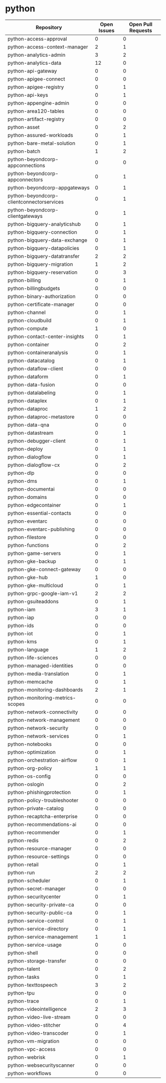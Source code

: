 # python
| Repository | Open Issues | Open Pull Requests |
|------------|-------------|--------------------|
| python-access-approval | 0 | 0 |
| python-access-context-manager | 2 | 1 |
| python-analytics-admin | 3 | 2 |
| python-analytics-data | 12 | 0 |
| python-api-gateway | 0 | 0 |
| python-apigee-connect | 0 | 0 |
| python-apigee-registry | 0 | 1 |
| python-api-keys | 0 | 1 |
| python-appengine-admin | 0 | 0 |
| python-area120-tables | 0 | 0 |
| python-artifact-registry | 0 | 0 |
| python-asset | 0 | 2 |
| python-assured-workloads | 0 | 1 |
| python-bare-metal-solution | 0 | 1 |
| python-batch | 1 | 2 |
| python-beyondcorp-appconnections | 0 | 0 |
| python-beyondcorp-appconnectors | 0 | 1 |
| python-beyondcorp-appgateways | 0 | 1 |
| python-beyondcorp-clientconnectorservices | 0 | 1 |
| python-beyondcorp-clientgateways | 0 | 1 |
| python-bigquery-analyticshub | 0 | 1 |
| python-bigquery-connection | 0 | 1 |
| python-bigquery-data-exchange | 0 | 1 |
| python-bigquery-datapolicies | 0 | 1 |
| python-bigquery-datatransfer | 2 | 2 |
| python-bigquery-migration | 1 | 2 |
| python-bigquery-reservation | 0 | 3 |
| python-billing | 0 | 1 |
| python-billingbudgets | 0 | 0 |
| python-binary-authorization | 0 | 0 |
| python-certificate-manager | 0 | 0 |
| python-channel | 0 | 1 |
| python-cloudbuild | 0 | 1 |
| python-compute | 1 | 0 |
| python-contact-center-insights | 0 | 1 |
| python-container | 0 | 2 |
| python-containeranalysis | 0 | 1 |
| python-datacatalog | 0 | 1 |
| python-dataflow-client | 0 | 0 |
| python-dataform | 0 | 1 |
| python-data-fusion | 0 | 0 |
| python-datalabeling | 0 | 1 |
| python-dataplex | 0 | 1 |
| python-dataproc | 1 | 2 |
| python-dataproc-metastore | 0 | 0 |
| python-data-qna | 0 | 0 |
| python-datastream | 0 | 1 |
| python-debugger-client | 0 | 1 |
| python-deploy | 0 | 1 |
| python-dialogflow | 0 | 1 |
| python-dialogflow-cx | 0 | 2 |
| python-dlp | 0 | 0 |
| python-dms | 0 | 1 |
| python-documentai | 0 | 0 |
| python-domains | 0 | 0 |
| python-edgecontainer | 0 | 1 |
| python-essential-contacts | 0 | 0 |
| python-eventarc | 0 | 0 |
| python-eventarc-publishing | 0 | 0 |
| python-filestore | 0 | 0 |
| python-functions | 0 | 2 |
| python-game-servers | 0 | 1 |
| python-gke-backup | 0 | 1 |
| python-gke-connect-gateway | 0 | 0 |
| python-gke-hub | 1 | 0 |
| python-gke-multicloud | 0 | 1 |
| python-grpc-google-iam-v1 | 2 | 2 |
| python-gsuiteaddons | 0 | 1 |
| python-iam | 3 | 1 |
| python-iap | 0 | 0 |
| python-ids | 0 | 0 |
| python-iot | 0 | 1 |
| python-kms | 0 | 1 |
| python-language | 1 | 2 |
| python-life-sciences | 0 | 0 |
| python-managed-identities | 0 | 0 |
| python-media-translation | 0 | 1 |
| python-memcache | 0 | 1 |
| python-monitoring-dashboards | 2 | 1 |
| python-monitoring-metrics-scopes | 0 | 0 |
| python-network-connectivity | 0 | 0 |
| python-network-management | 0 | 0 |
| python-network-security | 0 | 0 |
| python-network-services | 0 | 1 |
| python-notebooks | 0 | 0 |
| python-optimization | 0 | 1 |
| python-orchestration-airflow | 0 | 1 |
| python-org-policy | 1 | 1 |
| python-os-config | 0 | 0 |
| python-oslogin | 0 | 2 |
| python-phishingprotection | 0 | 1 |
| python-policy-troubleshooter | 0 | 0 |
| python-private-catalog | 0 | 0 |
| python-recaptcha-enterprise | 0 | 0 |
| python-recommendations-ai | 0 | 0 |
| python-recommender | 0 | 1 |
| python-redis | 0 | 2 |
| python-resource-manager | 0 | 0 |
| python-resource-settings | 0 | 0 |
| python-retail | 0 | 1 |
| python-run | 2 | 2 |
| python-scheduler | 0 | 1 |
| python-secret-manager | 0 | 0 |
| python-securitycenter | 0 | 1 |
| python-security-private-ca | 0 | 0 |
| python-security-public-ca | 0 | 1 |
| python-service-control | 0 | 1 |
| python-service-directory | 0 | 1 |
| python-service-management | 1 | 1 |
| python-service-usage | 0 | 0 |
| python-shell | 0 | 0 |
| python-storage-transfer | 0 | 0 |
| python-talent | 0 | 2 |
| python-tasks | 0 | 1 |
| python-texttospeech | 3 | 2 |
| python-tpu | 0 | 0 |
| python-trace | 0 | 1 |
| python-videointelligence | 2 | 3 |
| python-video-live-stream | 0 | 0 |
| python-video-stitcher | 0 | 4 |
| python-video-transcoder | 0 | 1 |
| python-vm-migration | 0 | 0 |
| python-vpc-access | 0 | 0 |
| python-webrisk | 0 | 1 |
| python-websecurityscanner | 0 | 0 |
| python-workflows | 0 | 0 |
